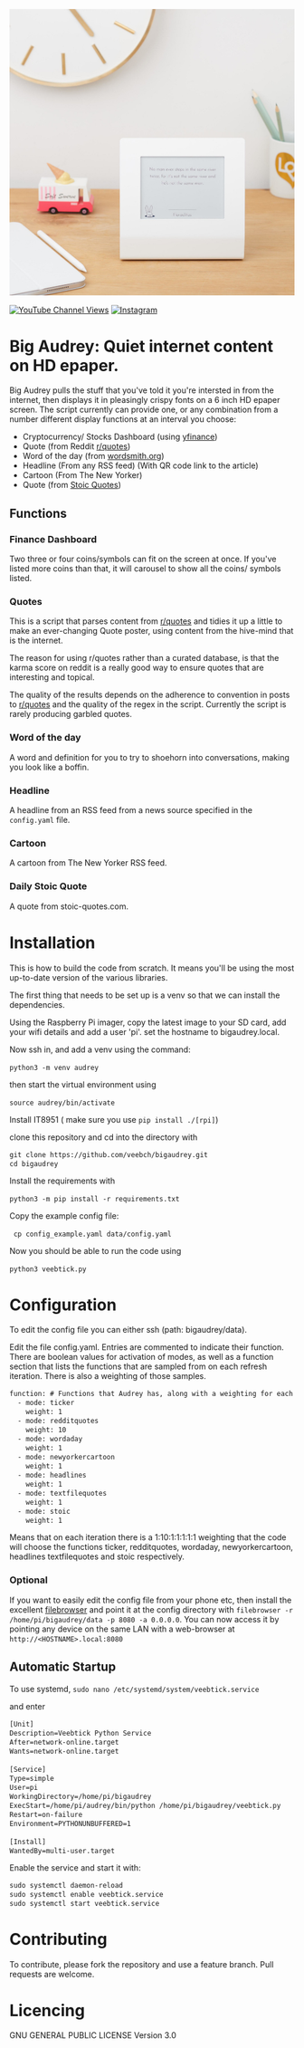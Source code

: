 ![Action Shot](/images/river.jpg)

[![YouTube Channel Views](https://img.shields.io/youtube/channel/views/UCz5BOU9J9pB_O0B8-rDjCWQ?style=flat&logo=youtube&logoColor=red&labelColor=white&color=ffed53)](https://www.youtube.com/channel/UCz5BOU9J9pB_O0B8-rDjCWQ) [![Instagram](https://img.shields.io/github/stars/veebch?style=flat&logo=github&logoColor=black&labelColor=white&color=ffed53)](https://www.instagram.com/v_e_e_b/)


# Big Audrey: Quiet internet content on HD epaper.

Big Audrey pulls the stuff that you've told it you're intersted in from the internet, then displays it in pleasingly crispy fonts on a 6 inch HD epaper screen. The script currently can provide one, or any combination from a number different display functions at an interval you choose:

- Cryptocurrency/ Stocks Dashboard (using [yfinance](https://github.com/ranaroussi/yfinance))
- Quote (from Reddit [r/quotes](https://reddit.com/r/quotes))
- Word of the day (from [wordsmith.org](https://wordsmith.org))
- Headline (From any RSS feed) (With QR code link to the article)
- Cartoon (From The New Yorker)
- Quote (from [Stoic Quotes](https://stoic-quotes.com))

## Functions

### Finance Dashboard

Two three or four coins/symbols can fit on the screen at once. If you've listed more coins than that, it will carousel to show all the coins/ symbols listed.

### Quotes

This is a script that parses content from [r/quotes](https://reddit.com/r/quotes) and tidies it up a little to make an ever-changing Quote poster, using content from the hive-mind that is the internet.

The reason for using r/quotes rather than a curated database, is that the karma score on reddit is a really good way to ensure quotes that are interesting and topical. 

The quality of the results depends on the adherence to convention in posts to [r/quotes](https://reddit.com/r/quotes) and the quality of the regex in the script. Currently the script is rarely producing garbled quotes.  

### Word of the day

A word and definition for you to try to shoehorn into conversations, making you look like a boffin.

### Headline

A headline from an RSS feed from a news source specified in the `config.yaml` file.

### Cartoon

A cartoon from The New Yorker RSS feed.

### Daily Stoic Quote

A quote from stoic-quotes.com.

# Installation

This is how to build the code from scratch. It means you'll be using the most up-to-date version of the various libraries.

The first thing that needs to be set up is a venv so that we can install the dependencies.

Using the Raspberry Pi imager, copy the latest image to your SD card, add your wifi details and add a user 'pi'. set the hostname to bigaudrey.local.

Now ssh in, and add a venv using the command:

``` python3 -m venv audrey ```

then start the virtual environment using 

``` source audrey/bin/activate ``` 

Install IT8951 ( make sure you use `pip install ./[rpi]`)

clone this repository and cd into the directory with 

```
git clone https://github.com/veebch/bigaudrey.git
cd bigaudrey
```

Install the requirements with 

``` python3 -m pip install -r requirements.txt ```

Copy the example config file:

``` cp config_example.yaml data/config.yaml```

Now you should be able to run the code using 

``` python3 veebtick.py ```
# Configuration

To edit the config file you can either ssh (path: bigaudrey/data).

Edit the file config.yaml. Entries are commented to indicate their function. There are boolean values for activation of modes, as well as a function section that lists the functions that are sampled from on each refresh iteration. There is also a weighting of those samples. 

```
function: # Functions that Audrey has, along with a weighting for each
  - mode: ticker
    weight: 1 
  - mode: redditquotes
    weight: 10
  - mode: wordaday
    weight: 1
  - mode: newyorkercartoon
    weight: 1
  - mode: headlines
    weight: 1    
  - mode: textfilequotes
    weight: 1
  - mode: stoic
    weight: 1     
```
Means that on each iteration there is a 1:10:1:1:1:1:1 weighting that the code will choose the functions ticker, redditquotes, wordaday, newyorkercartoon, headlines textfilequotes and stoic respectively.

### Optional

If you want to easily edit the config file from your phone etc, then install
the excellent [filebrowser](https://github.com/filebrowser/filebrowser)
and point it at the config directory with
`filebrowser -r /home/pi/bigaudrey/data -p 8080 -a 0.0.0.0`. 
You can now access it by pointing any device on the same LAN with a web-browser at `http://<HOSTNAME>.local:8080`

## Automatic Startup 
To use systemd, 
```sudo nano /etc/systemd/system/veebtick.service```

and enter
```
[Unit]
Description=Veebtick Python Service
After=network-online.target
Wants=network-online.target

[Service]
Type=simple
User=pi
WorkingDirectory=/home/pi/bigaudrey
ExecStart=/home/pi/audrey/bin/python /home/pi/bigaudrey/veebtick.py
Restart=on-failure
Environment=PYTHONUNBUFFERED=1

[Install]
WantedBy=multi-user.target
```
Enable the service and start it with:
```
sudo systemctl daemon-reload
sudo systemctl enable veebtick.service
sudo systemctl start veebtick.service
```
# Contributing

To contribute, please fork the repository and use a feature branch. Pull requests are welcome.

# Licencing

GNU GENERAL PUBLIC LICENSE Version 3.0

